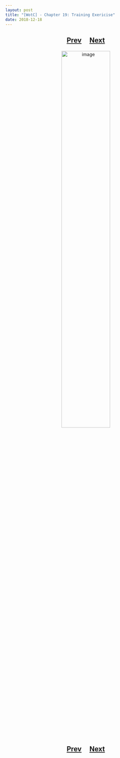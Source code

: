 ```yaml
---
layout: post
title: "[WotC] - Chapter 19: Training Exericise"
date: 2018-12-18
---
```


<h2>
  <p style="text-align:center;">
    <a href="/wingsofthechorus/archive/2018/09/25/chapter18">Prev</a>
    &nbsp;&nbsp;&nbsp;
    <a href="/wingsofthechorus/archive/">Next</a>
  </p>
</h2>

<p style="text-align:center;">
  <img src="/wingsofthechorus/images/comics/c19.png" width="55%" alt="image"/>
</p>

<h2>
  <p style="text-align:center;">
    <a href="/wingsofthechorus/archive/2018/09/25/chapter18">Prev</a>
    &nbsp;&nbsp;&nbsp;
    <a href="/wingsofthechorus/archive/">Next</a>
  </p>
</h2>
